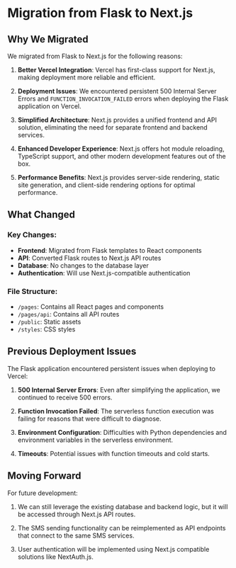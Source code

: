 # Migration from Flask to Next.js

## Why We Migrated

We migrated from Flask to Next.js for the following reasons:

1. **Better Vercel Integration**: Vercel has first-class support for Next.js, making deployment more reliable and efficient.

2. **Deployment Issues**: We encountered persistent 500 Internal Server Errors and `FUNCTION_INVOCATION_FAILED` errors when deploying the Flask application on Vercel.

3. **Simplified Architecture**: Next.js provides a unified frontend and API solution, eliminating the need for separate frontend and backend services.

4. **Enhanced Developer Experience**: Next.js offers hot module reloading, TypeScript support, and other modern development features out of the box.

5. **Performance Benefits**: Next.js provides server-side rendering, static site generation, and client-side rendering options for optimal performance.

## What Changed

### Key Changes:

- **Frontend**: Migrated from Flask templates to React components
- **API**: Converted Flask routes to Next.js API routes
- **Database**: No changes to the database layer
- **Authentication**: Will use Next.js-compatible authentication

### File Structure:

- `/pages`: Contains all React pages and components
- `/pages/api`: Contains all API routes
- `/public`: Static assets
- `/styles`: CSS styles

## Previous Deployment Issues

The Flask application encountered persistent issues when deploying to Vercel:

1. **500 Internal Server Errors**: Even after simplifying the application, we continued to receive 500 errors.

2. **Function Invocation Failed**: The serverless function execution was failing for reasons that were difficult to diagnose.

3. **Environment Configuration**: Difficulties with Python dependencies and environment variables in the serverless environment.

4. **Timeouts**: Potential issues with function timeouts and cold starts.

## Moving Forward

For future development:

1. We can still leverage the existing database and backend logic, but it will be accessed through Next.js API routes.

2. The SMS sending functionality can be reimplemented as API endpoints that connect to the same SMS services.

3. User authentication will be implemented using Next.js compatible solutions like NextAuth.js. 